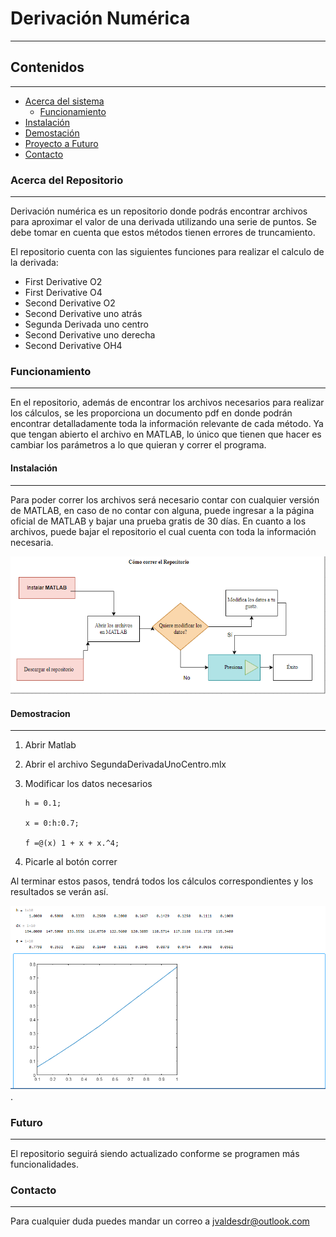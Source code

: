 # Derivación Numérica
 

----------------

## Contenidos
------------------
* [Acerca del sistema](#Acerca_del_Repositorio)
    * [Funcionamiento](#Funcionamiento)
* [Instalación](#Instalacion)
* [Demostación](#Demostración)
* [Proyecto a Futuro](#Futuro)
* [Contacto](#Contacto)
### Acerca del Repositorio
-------------

Derivación numérica es un repositorio donde podrás encontrar archivos para aproximar el valor de una derivada utilizando una serie de puntos. Se debe tomar en cuenta que estos métodos tienen errores de truncamiento.

El repositorio cuenta con  las siguientes funciones para realizar el calculo de la derivada:

- First Derivative O2
- First Derivative O4
- Second Derivative O2
- Second Derivative uno atrás
- Segunda Derivada uno centro
- Second Derivative uno derecha
- Second Derivative OH4



### Funcionamiento 
------

En el repositorio, además de encontrar los archivos necesarios para realizar los cálculos, se les proporciona un documento pdf en donde podrán encontrar detalladamente toda la información relevante de cada método.
Ya que tengan abierto el archivo en MATLAB, lo único que tienen que hacer es cambiar los parámetros a lo que quieran y correr el programa.

####  Instalación       
-------

Para poder correr los archivos será necesario contar con cualquier versión de MATLAB, en caso de no contar con alguna, puede ingresar a la página oficial de MATLAB y bajar una prueba gratis de 30 días. 
En cuanto a los archivos, puede bajar el repositorio el cual cuenta con toda la información necesaria.


![Instalación](diagrama_Readme.png)


#### Demostracion

--------

1. Abrir Matlab
2. Abrir el archivo SegundaDerivadaUnoCentro.mlx 
3. Modificar los datos necesarios
	
	```
	h = 0.1;  
	
	x = 0:h:0.7;
	
	f =@(x) 1 + x + x.^4;
	
	```

4. Picarle al botón correr

Al terminar estos pasos, tendrá todos los cálculos correspondientes y los resultados se verán así.

![Segunda derivada uno centro](SDUC.png).



### Futuro

-------

El repositorio seguirá siendo actualizado conforme se programen más funcionalidades.


### Contacto
-------

Para cualquier duda puedes mandar un correo a jvaldesdr@outlook.com































